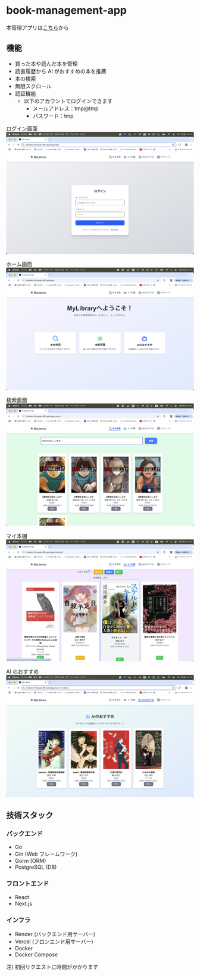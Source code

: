 # book-management-app

本管理アプリは[こちら](https://frontend-three-psi-89.vercel.app/)から

## 機能

- 買った本や読んだ本を管理
- 読書履歴から AI がおすすめの本を推薦
- 本の検索
- 無限スクロール
- 認証機能
  - 以下のアカウントでログインできます
    - メールアドレス：tmp@tmp
    - パスワード：tmp

ログイン画面
![ログイン画面](./img/login_screen.png)

ホーム画面
![ホーム画面](./img/home_screen.png)

検索画面
![検索画面](./img/search_screen.png)

マイ本棚
![マイ本棚](./img/bookshelf_screen.png)

AI のおすすめ
![AIのおすすめ画面](./img/recommendation_screen.png)

## 技術スタック

### バックエンド

- Go
- Gin (Web フレームワーク)
- Gorm (ORM)
- PostgreSQL (DB)

### フロントエンド

- React
- Next.js

### インフラ

- Render (バックエンド用サーバー)
- Vercel (フロンエンド用サーバー)
- Docker
- Docker Compose

注) 初回リクエストに時間がかかります
